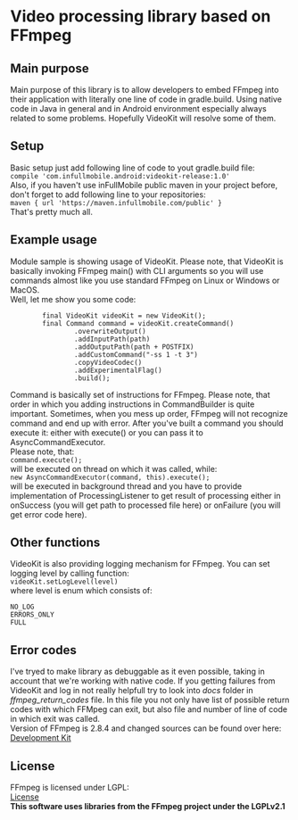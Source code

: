 # Video processing library based on FFmpeg
## Main purpose
Main purpose of this library is to allow developers to embed FFmpeg into their application with literally one line of code 
in gradle.build. Using native code in Java in general and in Android environment especially always related to some problems. 
Hopefully VideoKit will resolve some of them.

## Setup
Basic setup just add following line of code to yout gradle.build file:    
`compile 'com.infullmobile.android:videokit-release:1.0'`   
Also, if you haven't use inFullMobile public maven in your project before, don't forget to add following line to your 
repositories:   
`maven { url 'https://maven.infullmobile.com/public' }`     
That's pretty much all. 

## Example usage
Module sample is showing usage of VideoKit. Please note, that VideoKit is basically invoking FFmpeg main() with CLI arguments 
so you will use commands almost like you use standard FFmpeg on Linux or Windows or MacOS.    
Well, let me show you some code:
```
        final VideoKit videoKit = new VideoKit();
        final Command command = videoKit.createCommand()
                .overwriteOutput()
                .addInputPath(path)
                .addOutputPath(path + POSTFIX)
                .addCustomCommand("-ss 1 -t 3")
                .copyVideoCodec()
                .addExperimentalFlag()
                .build();
```
Command is basically set of instructions for FFmpeg. Please note, that order in which you adding instructions in 
CommandBuilder is quite important. Sometimes, when you mess up order, FFmpeg will not recognize command and end up
with error. After you've built a command you should execute it: either with execute() or you can pass it to 
AsyncCommandExecutor.    
Please note, that:   
`command.execute();`   
will be executed on thread on which it was called, while:    
`new AsyncCommandExecutor(command, this).execute();`    
will be executed in background thread and you have to provide implementation of ProcessingListener to get result of 
processing either in onSuccess (you will get path to processed file here) or onFailure (you will get error code here).

## Other functions
VideoKit is also providing logging mechanism for FFmpeg. You can set logging level by calling function:    
`videoKit.setLogLevel(level)`    
where level is enum which consists of:
```
NO_LOG
ERRORS_ONLY
FULL
```

## Error codes 
I've tryed to make library as debuggable as it even possible, taking in account that we're working with native code. 
If you getting failures from VideoKit and log in not really helpfull try to look into *docs* folder in *ffmpeg_return_codes*
file. In this file you not only have list of possible return codes with which FFMpeg can exit, but also file and number of 
line of code in which exit was called.    
Version of FFmpeg is 2.8.4 and changed sources can be found over here:    
[Development Kit](https://github.com/IljaKosynkin/FFmpeg-Development-Kit)

## License
FFmpeg is licensed under LGPL:    
[License](https://ffmpeg.org/legal.html)   
**This software uses libraries from the FFmpeg project under the LGPLv2.1**
